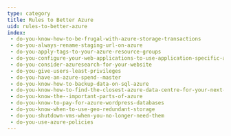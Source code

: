 ```yaml
---
type: category
title: Rules to Better Azure
uid: rules-to-better-azure
index:
 - do-you-know-how-to-be-frugal-with-azure-storage-transactions
 - do-you-always-rename-staging-url-on-azure
 - do-you-apply-tags-to-your-azure-resource-groups
 - do-you-configure-your-web-applications-to-use-application-specific-accounts-for-database-access
 - do-you-consider-azuresearch-for-your-website
 - do-you-give-users-least-privileges
 - do-you-have-an-azure-spend--master
 - do-you-know-how-to-backup-data-on-sql-azure
 - do-you-know-how-to-find-the-closest-azure-data-centre-for-your-next-project
 - do-you-know-the--important-parts-of-azure
 - do-you-know-to-pay-for-azure-wordpress-databases
 - do-you-know-when-to-use-geo-redundant-storage
 - do-you-shutdown-vms-when-you-no-longer-need-them
 - do-you-use-azure-policies
---
```




